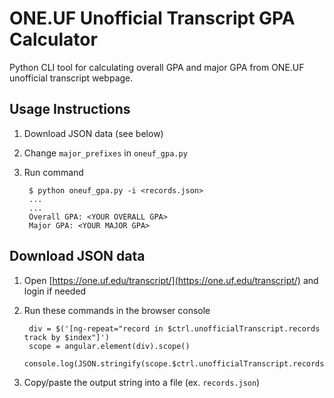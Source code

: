 # ONE.UF Unofficial Transcript GPA Calculator

Python CLI tool for calculating overall GPA and major GPA from ONE.UF unofficial transcript webpage.

## Usage Instructions

1. Download JSON data (see below)
2. Change `major_prefixes` in `oneuf_gpa.py`
3. Run command

		$ python oneuf_gpa.py -i <records.json>
		...
		...
		Overall GPA: <YOUR OVERALL GPA>
		Major GPA: <YOUR MAJOR GPA>

## Download JSON data

1. Open [https://one.uf.edu/transcript/](https://one.uf.edu/transcript/) and login if needed
2. Run these commands in the browser console

		div = $('[ng-repeat="record in $ctrl.unofficialTranscript.records track by $index"]')
		scope = angular.element(div).scope()
		console.log(JSON.stringify(scope.$ctrl.unofficialTranscript.records))

3. Copy/paste the output string into a file (ex. `records.json`)
